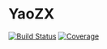 # YaoZX

[![Build Status](https://travis-ci.com/GiggleLiu/YaoZX.jl.svg?branch=master)](https://travis-ci.com/GiggleLiu/YaoZX.jl)
[![Coverage](https://codecov.io/gh/GiggleLiu/YaoZX.jl/branch/master/graph/badge.svg)](https://codecov.io/gh/GiggleLiu/YaoZX.jl)
